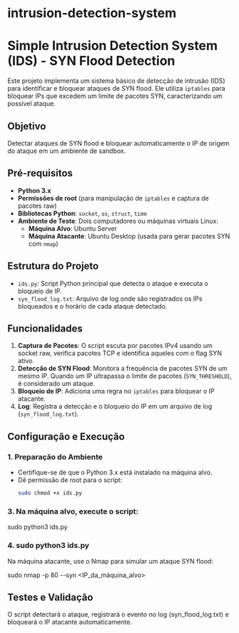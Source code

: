 # intrusion-detection-system

# Simple Intrusion Detection System (IDS) - SYN Flood Detection

Este projeto implementa um sistema básico de detecção de intrusão (IDS) para identificar e bloquear ataques de SYN flood. Ele utiliza `iptables` para bloquear IPs que excedem um limite de pacotes SYN, caracterizando um possível ataque.

## Objetivo

Detectar ataques de SYN flood e bloquear automaticamente o IP de origem do ataque em um ambiente de sandbox.

## Pré-requisitos

- **Python 3.x**
- **Permissões de root** (para manipulação de `iptables` e captura de pacotes raw)
- **Bibliotecas Python**: `socket`, `os`, `struct`, `time`
- **Ambiente de Teste**: Dois computadores ou máquinas virtuais Linux:
  - **Máquina Alvo**: Ubuntu Server
  - **Máquina Atacante**: Ubuntu Desktop (usada para gerar pacotes SYN com `nmap`)

## Estrutura do Projeto

- `ids.py`: Script Python principal que detecta o ataque e executa o bloqueio de IP.
- `syn_flood_log.txt`: Arquivo de log onde são registrados os IPs bloqueados e o horário de cada ataque detectado.

## Funcionalidades

1. **Captura de Pacotes**: O script escuta por pacotes IPv4 usando um socket raw, verifica pacotes TCP e identifica aqueles com o flag SYN ativo.
2. **Detecção de SYN Flood**: Monitora a frequência de pacotes SYN de um mesmo IP. Quando um IP ultrapassa o limite de pacotes (`SYN_THRESHOLD`), é considerado um ataque.
3. **Bloqueio de IP**: Adiciona uma regra no `iptables` para bloquear o IP atacante.
4. **Log**: Registra a detecção e o bloqueio do IP em um arquivo de log (`syn_flood_log.txt`).

## Configuração e Execução

### 1. Preparação do Ambiente

- Certifique-se de que o Python 3.x está instalado na máquina alvo.
- Dê permissão de root para o script:
  ```bash
  sudo chmod +x ids.py
### 3. Na máquina alvo, execute o script:
sudo python3 ids.py

### 4. sudo python3 ids.py
Na máquina atacante, use o Nmap para simular um ataque SYN flood:

sudo nmap -p 80 --syn <IP_da_máquina_alvo>

## Testes e Validação
O script detectará o ataque, registrará o evento no log (syn_flood_log.txt) e bloqueará o IP atacante automaticamente.
